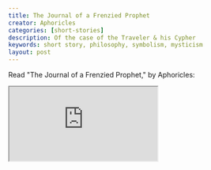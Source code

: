 ```yaml
---
title: The Journal of a Frenzied Prophet
creator: Aphoricles
categories: [short-stories]
description: Of the case of the Traveler & his Cypher
keywords: short story, philosophy, symbolism, mysticism
layout: post
---
```


Read "The Journal of a Frenzied Prophet," by Aphoricles: 

<iframe 
  src="https://docs.google.com/document/d/e/2PACX-1vQQ32x7Kw4fC4ipIrYE476zLYKDjpLdXOzbuHfDLnHBvzR1ev0mB6n2-d-QTa9fRrezeVDK8FtBxYDS/pub?embedded=true">
</iframe>
